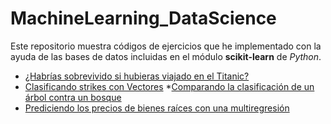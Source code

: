 # MachineLearning_DataScience

Este repositorio muestra códigos de ejercicios que he implementado con la ayuda de las bases de datos incluidas en el módulo **scikit-learn** de *Python*.

* [¿Habrías sobrevivido si hubieras viajado en el Titanic?](https://github.com/mvillasante/MachineLearning_DataScience/titanic_logistic.py)
* [Clasificando strikes con Vectores](https://github.com/mvillasante/MachineLearning_DataScience/baseballsvm.py)
*[Comparando la clasificación de un árbol contra un bosque](https://github.com/mvillasante/MachineLearning_DataScience/fores_classifiert.py)
* [Prediciendo los precios de bienes raíces con una multiregresión](https://github.com/mvillasante/MachineLearning_DataScience/multilinear_regression.py)
